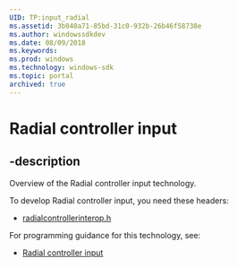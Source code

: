 ```yaml
---
UID: TP:input_radial
ms.assetid: 3b040a71-85bd-31c0-932b-26b46f58738e
ms.author: windowssdkdev
ms.date: 08/09/2018
ms.keywords: 
ms.prod: windows
ms.technology: windows-sdk
ms.topic: portal
archived: true
---
```


# Radial controller input

## -description

Overview of the Radial controller input technology.

To develop Radial controller input, you need these headers:

 * [radialcontrollerinterop.h](../radialcontrollerinterop/index.md)

For programming guidance for this technology, see:
* [Radial controller input](/previous-versions/windows/desktop/input_radial)

